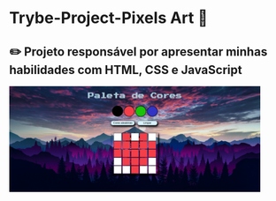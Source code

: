 # Trybe-Project-Pixels Art 🎨️

## ✏️  Projeto responsável por apresentar minhas habilidades com HTML, CSS e JavaScript



<img src="https://github.com/WilliamNunes905/Projeto-Pixel-Art/blob/main/Captura%20de%20tela%20de%202022-09-24%2020-58-20.png" alt="imagem.png" style="max-width: 90%;">



